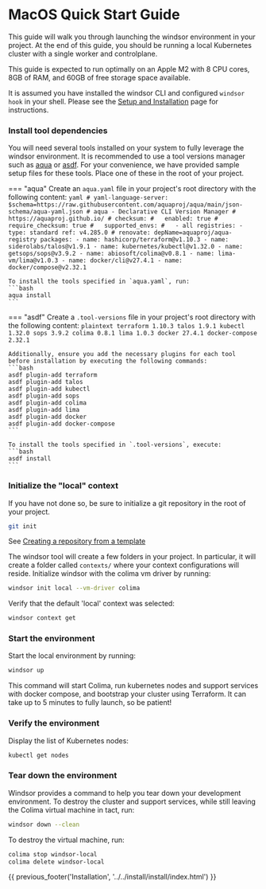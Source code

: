 # MacOS Quick Start Guide

This guide will walk you through launching the windsor environment in your project. At the end of this guide, you should be running a local Kubernetes cluster with a single worker and controlplane.

This guide is expected to run optimally on an Apple M2 with 8 CPU cores, 8GB of RAM, and 60GB of free storage space available.

It is assumed you have installed the windsor CLI and configured `windsor hook` in your shell. Please see the [Setup and Installation](../install/install.md) page for instructions.

### Install tool dependencies

You will need several tools installed on your system to fully leverage the windsor environment. It is recommended to use a tool versions manager such as [aqua](https://github.com/aquaproj/aqua) or [asdf](https://github.com/asdf-vm/asdf). For your convenience, we have provided sample setup files for these tools. Place one of these in the root of your project.

=== "aqua"
    Create an `aqua.yaml` file in your project's root directory with the following content:
    ```yaml
    # yaml-language-server: $schema=https://raw.githubusercontent.com/aquaproj/aqua/main/json-schema/aqua-yaml.json
    # aqua - Declarative CLI Version Manager
    # https://aquaproj.github.io/
    # checksum:
    #   enabled: true
    #   require_checksum: true
    #   supported_envs:
    #   - all
    registries:
      - type: standard
        ref: v4.285.0 # renovate: depName=aquaproj/aqua-registry
    packages:
    - name: hashicorp/terraform@v1.10.3
    - name: siderolabs/talos@v1.9.1
    - name: kubernetes/kubectl@v1.32.0
    - name: getsops/sops@v3.9.2
    - name: abiosoft/colima@v0.8.1
    - name: lima-vm/lima@v1.0.3
    - name: docker/cli@v27.4.1
    - name: docker/compose@v2.32.1
    ```

    To install the tools specified in `aqua.yaml`, run:
    ```bash
    aqua install
    ```

=== "asdf"
    Create a `.tool-versions` file in your project's root directory with the following content:
    ```plaintext
    terraform 1.10.3
    talos 1.9.1
    kubectl 1.32.0
    sops 3.9.2
    colima 0.8.1
    lima 1.0.3
    docker 27.4.1
    docker-compose 2.32.1
    ```

    Additionally, ensure you add the necessary plugins for each tool before installation by executing the following commands:
    ```bash
    asdf plugin-add terraform
    asdf plugin-add talos
    asdf plugin-add kubectl
    asdf plugin-add sops
    asdf plugin-add colima
    asdf plugin-add lima
    asdf plugin-add docker
    asdf plugin-add docker-compose
    ```

    To install the tools specified in `.tool-versions`, execute:
    ```bash
    asdf install
    ```

### Initialize the "local" context

If you have not done so, be sure to initialize a git repository in the root of your project.

```sh
git init
```

See [Creating a repository from a template](https://docs.github.com/en/repositories/creating-and-managing-repositories/creating-a-repository-from-a-template)

The windsor tool will create a few folders in your project. In particular, it will create a folder called `contexts/` where your context configurations will reside. Initialize windsor with the colima vm driver by running:

```sh
windsor init local --vm-driver colima
```

Verify that the default 'local' context was selected:

```sh
windsor context get
```

### Start the environment

Start the local environment by running:

```sh
windsor up
```

This command will start Colima, run kubernetes nodes and support services with docker compose, and bootstrap your cluster using Terraform. It can take up to 5 minutes to fully launch, so be patient!

### Verify the environment

Display the list of Kubernetes nodes:

```sh
kubectl get nodes
```

### Tear down the environment

Windsor provides a command to help you tear down your development environment. To destroy the cluster and support services, while still leaving the Colima virtual machine in tact, run:

```sh
windsor down --clean
```

To destroy the virtual machine, run:

```sh
colima stop windsor-local
colima delete windsor-local
```

<div>
{{ previous_footer('Installation', '../../install/install/index.html') }}
</div>

<script>
  document.getElementById('previousButton').addEventListener('click', function() {
    window.location.href = '../../install/install/index.html'; 
  });
</script>

